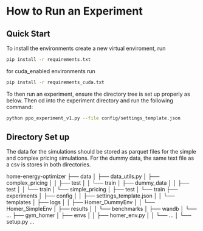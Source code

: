 # How to Run an Experiment

## Quick Start

To install the environments create a new virtual enviroment, run

```bash
pip install -r requirements.txt
```

for cuda_enabled environments run
```bash
pip install -r requirements_cuda.txt
```

To then run an experiment, ensure the directory tree is set up properly as below. Then cd into the experiment directory and run the following command:

```bash
python ppo_experiment_v1.py --file config/settings_template.json 
```

## Directory Set up

The data for the simulations should be stored as parquet files for the simple and complex pricing simulations. For the dummy data, the same text file as a csv is stores in both directories. 

home-energy-optimizer
├── data
│   ├── data_utils.py
│   ├── complex_pricing
│   │   ├── test
│   │   └── train
│   ├── dummy_data
│   │   ├── test
│   │   └── train
│   └── simple_pricing
│       ├── test
│       └── train
├── experiments
│   ├── config
│   │   ├── settings_template.json
│   │   └── templates
│   ├── logs
│   │   ├── Homer_DummyEnv
│   │   └── Homer_SimpleEnv
│   ├── results
│   │   └── benchmarks
│   ├── wandb
│   └── ...
├── gym_homer
│   ├── envs
│   │   ├── homer_env.py
│   │   └── ...
│   └── setup.py
...